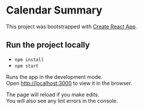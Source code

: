 # Calendar Summary

This project was bootstrapped with [Create React App](https://github.com/facebook/create-react-app).

## Run the project locally

- `npm install`
- `npm start`

Runs the app in the development mode.\
Open [http://localhost:3000](http://localhost:3000) to view it in the browser.

The page will reload if you make edits.\
You will also see any lint errors in the console.
